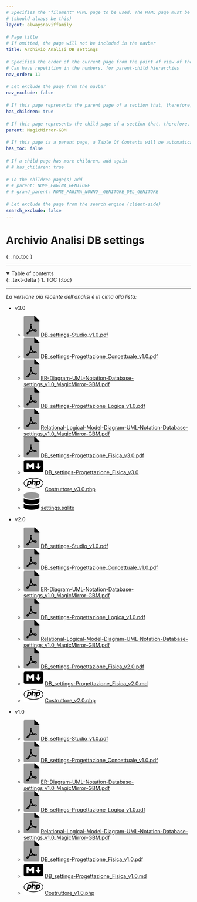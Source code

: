 ```yaml
---
# Specifies the "filament" HTML page to be used. The HTML page must be located in the "_layouts" folder.
# (should always be this)
layout: alwaysnaviffamily

# Page title
# If omitted, the page will not be included in the navbar
title: Archivio Analisi DB settings

# Specifies the order of the current page from the point of view of the navbar
# Can have repetition in the numbers, for parent-child hierarchies
nav_order: 11

# Let exclude the page from the navbar
nav_exclude: false

# If this page represents the parent page of a section that, therefore, has children, specify it in the following way
has_children: true

# If this page represents the child page of a section that, therefore, has ONE parent page, specify it in the following way
parent: MagicMirror-GBM

# If this page is a parent page, a Table Of Contents will be automatically generated containing all related child pages. Use the option below to disable this functionality.
has_toc: false

# If a child page has more children, add again
# # has_children: true

# To the children page(s) add
# # parent: NOME_PAGINA_GENITORE
# # grand_parent: NOME_PAGINA_NONNO__GENITORE_DEL_GENITORE

# Let exclude the page from the search engine (client-side)
search_exclude: false
---
```


# Archivio Analisi DB settings
{: .no_toc }

---

<!-- Table of contents -->
<details open markdown="block">
  <summary>
    Table of contents
  </summary>
  {: .text-delta }
1. TOC
{:toc}
</details>

---

_La versione più recente dell'analisi è in cima alla lista:_

- v3.0
  - ![file-pdf.svg](../../assets/favicon/file-pdf.svg) [DB_settings-Studio_v1.0.pdf](../../assets/ProgettazioneDatabase_settings/v1.0/DB_settings-Studio_v1.0.pdf)
  - ![file-pdf.svg](../../assets/favicon/file-pdf.svg) [DB_settings-Progettazione_Concettuale_v1.0.pdf](../../assets/ProgettazioneDatabase_settings/v1.0/DB_settings-Progettazione_Concettuale_v1.0.pdf)
  - ![file-pdf.svg](../../assets/favicon/file-pdf.svg) [ER-Diagram-UML-Notation-Database-settings\_v1.0\_MagicMirror-GBM.pdf](../../assets/ProgettazioneDatabase_settings/v1.0/ER-Diagram-UML-Notation-Database-settings_v1.0_MagicMirror-GBM.pdf)
  - ![file-pdf.svg](../../assets/favicon/file-pdf.svg) [DB_settings-Progettazione_Logica_v1.0.pdf](../../assets/ProgettazioneDatabase_settings/v1.0/DB_settings-Progettazione_Logica_v1.0.pdf)
  - ![file-pdf.svg](../../assets/favicon/file-pdf.svg) [Relational-Logical-Model-Diagram-UML-Notation-Database-settings\_v1.0\_MagicMirror-GBM.pdf](../../assets/ProgettazioneDatabase_settings/v1.0/Relational-Logical-Model-Diagram-UML-Notation-Database-settings_v1.0_MagicMirror-GBM.pdf)
  - ![file-pdf.svg](../../assets/favicon/file-pdf.svg) [DB_settings-Progettazione_Fisica_v3.0.pdf](../../assets/ProgettazioneDatabase_settings/v3.0/DB_settings-Progettazione_Fisica_v3.0.pdf)
  - ![markdown.svg](../../assets/favicon/markdown.svg) [DB_settings-Progettazione_Fisica_v3.0](v3.0/DB_settings-Progettazione_Fisica_v3.0)
  - ![php.svg](../../assets/favicon/php.svg) [Costruttore_v3.0.php](../../assets/ProgettazioneDatabase_settings/v3.0/php/Costruttore_v3.0.php)
  - ![database.svg](../../assets/favicon/database.svg) [settings.sqlite](https://api.onedrive.com/v1.0/shares/u!aHR0cHM6Ly8xZHJ2Lm1zL3UvcyFBbXN0V05uOEVrRXVoSnRFbV96Q19xck1saTZ0OEE_ZT1HUGRWQTY/root/content)

- v2.0
  - ![file-pdf.svg](../../assets/favicon/file-pdf.svg) [DB_settings-Studio_v1.0.pdf](../../assets/ProgettazioneDatabase_settings/v1.0/DB_settings-Studio_v1.0.pdf)
  - ![file-pdf.svg](../../assets/favicon/file-pdf.svg) [DB_settings-Progettazione_Concettuale_v1.0.pdf](../../assets/ProgettazioneDatabase_settings/v1.0/DB_settings-Progettazione_Concettuale_v1.0.pdf)
  - ![file-pdf.svg](../../assets/favicon/file-pdf.svg) [ER-Diagram-UML-Notation-Database-settings\_v1.0\_MagicMirror-GBM.pdf](../../assets/ProgettazioneDatabase_settings/v1.0/ER-Diagram-UML-Notation-Database-settings_v1.0_MagicMirror-GBM.pdf)
  - ![file-pdf.svg](../../assets/favicon/file-pdf.svg) [DB_settings-Progettazione_Logica_v1.0.pdf](../../assets/ProgettazioneDatabase_settings/v1.0/DB_settings-Progettazione_Logica_v1.0.pdf)
  - ![file-pdf.svg](../../assets/favicon/file-pdf.svg) [Relational-Logical-Model-Diagram-UML-Notation-Database-settings\_v1.0\_MagicMirror-GBM.pdf](../../assets/ProgettazioneDatabase_settings/v1.0/Relational-Logical-Model-Diagram-UML-Notation-Database-settings_v1.0_MagicMirror-GBM.pdf)
  - ![file-pdf.svg](../../assets/favicon/file-pdf.svg) [DB_settings-Progettazione_Fisica_v2.0.pdf](../../assets/ProgettazioneDatabase_settings/v2.0/DB_settings-Progettazione_Fisica_v2.0.pdf)
  - ![markdown.svg](../../assets/favicon/markdown.svg) [DB_settings-Progettazione_Fisica_v2.0.md](v2.0/DB_settings-Progettazione_Fisica_v2.0)
  - ![php.svg](../../assets/favicon/php.svg) [Costruttore_v2.0.php](../../assets/ProgettazioneDatabase_settings/v2.0/php/Costruttore_v2.0.php)

- v1.0
  - ![file-pdf.svg](../../assets/favicon/file-pdf.svg) [DB_settings-Studio_v1.0.pdf](../../assets/ProgettazioneDatabase_settings/v1.0/DB_settings-Studio_v1.0.pdf)
  - ![file-pdf.svg](../../assets/favicon/file-pdf.svg) [DB_settings-Progettazione_Concettuale_v1.0.pdf](../../assets/ProgettazioneDatabase_settings/v1.0/DB_settings-Progettazione_Concettuale_v1.0.pdf)
  - ![file-pdf.svg](../../assets/favicon/file-pdf.svg) [ER-Diagram-UML-Notation-Database-settings\_v1.0\_MagicMirror-GBM.pdf](../../assets/ProgettazioneDatabase_settings/v1.0/ER-Diagram-UML-Notation-Database-settings_v1.0_MagicMirror-GBM.pdf)
  - ![file-pdf.svg](../../assets/favicon/file-pdf.svg) [DB_settings-Progettazione_Logica_v1.0.pdf](../../assets/ProgettazioneDatabase_settings/v1.0/DB_settings-Progettazione_Logica_v1.0.pdf)
  - ![file-pdf.svg](../../assets/favicon/file-pdf.svg) [Relational-Logical-Model-Diagram-UML-Notation-Database-settings\_v1.0\_MagicMirror-GBM.pdf](../../assets/ProgettazioneDatabase_settings/v1.0/Relational-Logical-Model-Diagram-UML-Notation-Database-settings_v1.0_MagicMirror-GBM.pdf)
  - ![file-pdf.svg](../../assets/favicon/file-pdf.svg) [DB_settings-Progettazione_Fisica_v1.0.pdf](../../assets/ProgettazioneDatabase_settings/v1.0/DB_settings-Progettazione_Fisica_v1.0.pdf)
  - ![markdown.svg](../../assets/favicon/markdown.svg) [DB_settings-Progettazione_Fisica_v1.0.md](v1.0/DB_settings-Progettazione_Fisica_v1.0)
  - ![php.svg](../../assets/favicon/php.svg) [Costruttore_v1.0.php](../../assets/ProgettazioneDatabase_settings/v1.0/php/Costruttore_v1.0.php)

